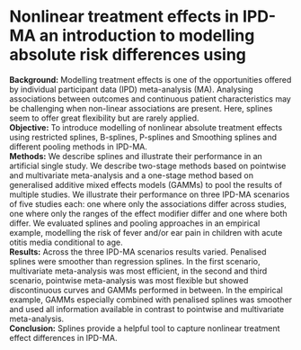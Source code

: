 # Nonlinear treatment effects in IPD-MA an introduction to modelling absolute risk differences using 

**Background:** 
Modelling treatment effects is one of the opportunities offered by individual participant data (IPD) meta-analysis (MA). Analysing associations between outcomes and continuous patient characteristics may be challenging when non-linear associations are present. Here, splines seem to offer great flexibility but are rarely applied.  
**Objective:**   To introduce modelling of nonlinear absolute treatment effects using restricted splines, B-splines, P-splines and Smoothing splines and different pooling methods in IPD-MA.  
**Methods:** We describe splines and illustrate their performance in an artificial single study. We describe two-stage methods based on pointwise and multivariate meta-analysis and a one-stage method based on generalised additive mixed effects models (GAMMs) to pool the results of multiple studies. We illustrate their performance on three IPD-MA scenarios of five studies each: one where only the associations differ across studies, one where only the ranges of the effect modifier differ and one where both differ. We evaluated splines and pooling approaches in an empirical example, modelling the risk of fever and/or ear pain in children with acute otitis media conditional to age.  
**Results:** Across the three IPD-MA scenarios results varied. Penalised splines were smoother than regression splines. In the first scenario, multivariate meta-analysis was most efficient, in the second and third scenario, pointwise meta-analysis was most flexible but showed discontinuous curves and GAMMs performed in between. In the empirical example, GAMMs especially combined with penalised splines was smoother and used all information available in contrast to pointwise and multivariate meta-analysis.  
**Conclusion:** Splines provide a helpful tool to capture nonlinear treatment effect differences in IPD-MA.








